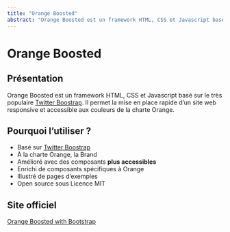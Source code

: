```yaml
---
title: "Orange Boosted"
abstract: "Orange Boosted est un framework HTML, CSS et Javascript basé sur le très populaire Twitter Boostrap"
---
```


# Orange Boosted
  
## Présentation
Orange <span lang="en">Boosted</span> est un framework <abbr>HTML</abbr>, <abbr>CSS</abbr> et Javascript basé sur le très populaire <span lang="en">[Twitter Boostrap](http://getbootstrap.com/)</span>.
Il permet la mise en place rapide d’un site web responsive et accessible aux couleurs de la charte Orange.

## Pourquoi l’utiliser ?
 - Basé sur <span lang="en">[Twitter Boostrap](https://getbootstrap.com/)</span>
 - À la charte Orange, la Brand
 - Amélioré avec des composants **plus accessibles**
 - Enrichi de composants spécifiques à Orange
 - Illustré de pages d’exemples
 - <span lang="en">Open source</span> sous Licence <abbr lang="en">MIT</abbr>

## Site officiel

<span lang="en">[Orange Boosted with Bootstrap](https://boosted.orange.com/)</span>
